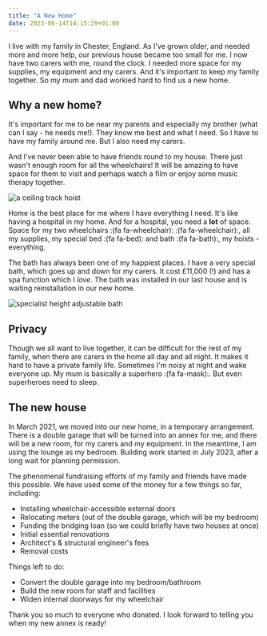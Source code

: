```yaml
---
title: "A New Home"
date: 2023-06-14T14:15:29+01:00
---
```


I live with my family in Chester, England. As I've grown older, and needed more
and more help, our previous house became too small for me. I now have two carers
with me, round the clock. I needed more space for my supplies, my equipment and
my carers. And it's important to keep my family together. So my mum and dad
workied hard to find us a new home.

## Why a new home?

It's important for me to be near my parents and especially my brother (what can
I say - he needs me!). They know me best and what I need. So I have to have my
family around me. But I also need my carers.

And I've never been able to have friends round to my house. There just wasn't
enough room for all the wheelchairs! It will be amazing to have space for them
to visit and perhaps watch a film or enjoy some music therapy together.

![a ceiling track hoist](/images/track-hoist.jpg)

Home is the best place for me where I have everything I need. It's like having a
hospital in my home. And for a hospital, you need a **lot** of space. Space for
my two wheelchairs :(fa fa-wheelchair): :(fa fa-wheelchair):, all my
supplies, my special bed :(fa fa-bed): and bath :(fa fa-bath):, my hoists -
everything.

The bath has always been one of my happiest places. I have a very special bath,
which goes up and down for my carers. It cost &pound;11,000 (!) and has a spa
function which I *love*. The bath was installed in our last house and is waiting
reinstallation in our new home.

![specialist height adjustable bath](/images/astor-bannerman-bath.jpg)

## Privacy

Though we all want to live together, it can be difficult for the rest of my
family, when there are carers in the home all day and all night. It makes it
hard to have a private family life. Sometimes I'm noisy at night and wake
everyone up. My mum is basically a superhero :(fa fa-mask):.
But even superheroes need to sleep.

## The new house

In March 2021, we moved into our new home, in a temporary arrangement. There is
a double garage that will be turned into an annex for me, and there will be a
new room, for my carers and my equipment. In the meantime, I am using the lounge
as my bedroom. Building work started in July 2023, after a long wait for
planning permission.

The phenomenal fundraising efforts of my family and friends have made this
possible. We have used some of the money for a few things so far, including:

- Installing wheelchair-accessible external doors
- Relocating meters (out of the double garage, which will be my bedroom)
- Funding the bridging loan (so we could briefly have two houses at once)
- Initial essential renovations
- Architect's &amp; structural engineer's fees
- Removal costs

Things left to do:

- Convert the double garage into my bedroom/bathroom
- Build the new room for staff and facilities
- Widen internal doorways for my wheelchair

Thank you so much to everyone who donated. I look forward to telling you when my
new annex is ready!